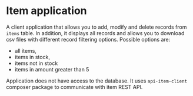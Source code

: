 # Item application

A client application that allows you to add, modify and delete records from `items` table.
In addition, it displays all records and allows you to download csv files with different record filtering options. 
Possible options are:
- all items,
- items in stock,
- items not in stock
- items in amount greater than 5

Application does not have access to the database. It uses `api-item-client` composer package to communicate with item REST API.
